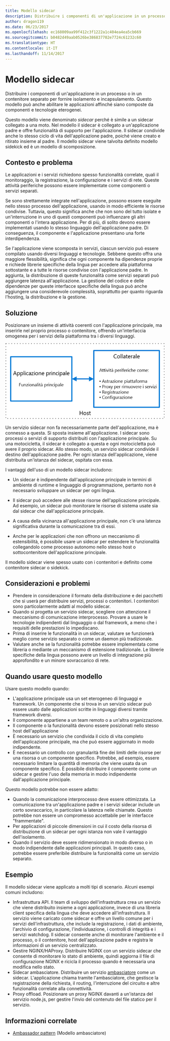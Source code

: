 ```yaml
---
title: Modello sidecar
description: Distribuire i componenti di un'applicazione in un processo o in un contenitore separato per fornire isolamento e incapsulamento.
author: dragon119
ms.date: 06/23/2017
ms.openlocfilehash: ec168009aa99f412c3f1222a1c404ea4ea5cb669
ms.sourcegitcommit: b0482d49aab0526be386837702e7724c61232c60
ms.translationtype: HT
ms.contentlocale: it-IT
ms.lasthandoff: 11/14/2017
---
```

# <a name="sidecar-pattern"></a>Modello sidecar

Distribuire i componenti di un'applicazione in un processo o in un contenitore separato per fornire isolamento e incapsulamento. Questo modello può anche abilitare le applicazioni affinché siano composte da componenti e tecnologie eterogenei.

Questo modello viene denominato *sidecar* perché è simile a un sidecar collegato a una moto. Nel modello il sidecar è collegato a un'applicazione padre e offre funzionalità di supporto per l'applicazione. Il sidecar condivide anche lo stesso ciclo di vita dell'applicazione padre, poiché viene creato e ritirato insieme al padre. Il modello sidecar viene talvolta definito modello sidekick ed è un modello di scomposizione.

## <a name="context-and-problem"></a>Contesto e problema

Le applicazioni e i servizi richiedono spesso funzionalità correlate, quali il monitoraggio, la registrazione, la configurazione e i servizi di rete. Queste attività periferiche possono essere implementate come componenti o servizi separati. 

Se sono strettamente integrate nell'applicazione, possono essere eseguite nello stesso processo dell'applicazione, usando in modo efficiente le risorse condivise. Tuttavia, questo significa anche che non sono del tutto isolate e un'interruzione in uno di questi componenti può influenzare gli altri componenti o l'intera applicazione. Per di più, di solito devono essere implementati usando lo stesso linguaggio dell'applicazione padre. Di conseguenza, il componente e l'applicazione presentano una forte interdipendenza.

Se l'applicazione viene scomposta in servizi, ciascun servizio può essere compilato usando diversi linguaggi e tecnologie. Sebbene questo offra una maggiore flessibilità, significa che ogni componente ha dipendenze proprie e richiede librerie specifiche della lingua per accedere alla piattaforma sottostante e a tutte le risorse condivise con l'applicazione padre. In aggiunta, la distribuzione di queste funzionalità come servizi separati può aggiungere latenza all'applicazione. La gestione del codice e delle dipendenze per queste interfacce specifiche della lingua può anche aggiungere una considerevole complessità, soprattutto per quanto riguarda l'hosting, la distribuzione e la gestione.

## <a name="solution"></a>Soluzione

Posizionare un insieme di attività coerenti con l'applicazione principale, ma inserirle nel proprio processo o contenitore, offrendo un'interfaccia omogenea per i servizi della piattaforma tra i diversi linguaggi. 

![](./_images/sidecar.png)

Un servizio sidecar non fa necessariamente parte dell'applicazione, ma è connesso a questa. Si sposta insieme all'applicazione. I sidecar sono processi o servizi di supporto distribuiti con l'applicazione principale. Su una motocicletta, il sidecar è collegato a questa e ogni motocicletta può avere il proprio sidecar. Allo stesso modo, un servizio sidecar condivide il destino dell'applicazione padre. Per ogni istanza dell'applicazione, viene distribuita un'istanza del sidecar, ospitata con essa. 

I vantaggi dell'uso di un modello sidecar includono:

- Un sidecar è indipendente dall'applicazione principale in termini di ambiente di runtime e linguaggio di programmazione, pertanto non è necessario sviluppare un sidecar per ogni lingua. 

- Il sidecar può accedere alle stesse risorse dell'applicazione principale. Ad esempio, un sidecar può monitorare le risorse di sistema usate sia dal sidecar che dall'applicazione principale. 

- A causa della vicinanza all'applicazione principale, non c'è una latenza significativa durante la comunicazione tra di essi.

- Anche per le applicazioni che non offrono un meccanismo di estensibilità, è possibile usare un sidecar per estendere le funzionalità collegandolo come processo autonomo nello stesso host o sottocontenitore dell'applicazione principale.

Il modello sidecar viene spesso usato con i contenitori e definito come contenitore sidecar o sidekick. 

## <a name="issues-and-considerations"></a>Considerazioni e problemi

- Prendere in considerazione il formato della distribuzione e dei pacchetti che si userà per distribuire servizi, processi o contenitori. I contenitori sono particolarmente adatti al modello sidecar.
- Quando si progetta un servizio sidecar, scegliere con attenzione il meccanismo di comunicazione interprocesso. Provare a usare le tecnologie indipendenti dal linguaggio o dal framework, a meno che i requisiti delle prestazioni lo impediscano.
- Prima di inserire le funzionalità in un sidecar, valutare se funzionerà meglio come servizio separato o come un daemon più tradizionale.
- Valutare anche se la funzionalità potrebbe essere implementata come libreria o mediante un meccanismo di estensione tradizionale. Le librerie specifiche della lingua possono avere un livello di integrazione più approfondito e un minore sovraccarico di rete.

## <a name="when-to-use-this-pattern"></a>Quando usare questo modello

Usare questo modello quando:

- L'applicazione principale usa un set eterogeneo di linguaggi e framework. Un componente che si trova in un servizio sidecar può essere usato dalle applicazioni scritte in linguaggi diversi tramite framework diversi.
- Il componente appartiene a un team remoto o a un'altra organizzazione.
- Il componente o la funzionalità devono essere posizionati nello stesso host dell'applicazione
- È necessario un servizio che condivida il ciclo di vita completo dell'applicazione principale, ma che può essere aggiornato in modo indipendente.
- È necessario un controllo con granularità fine dei limiti delle risorse per una risorsa o un componente specifico. Potrebbe, ad esempio, essere necessario limitare la quantità di memoria che viene usata da un componente specifico. È possibile distribuire il componente come un sidecar e gestire l'uso della memoria in modo indipendente dall'applicazione principale.

Questo modello potrebbe non essere adatto:

- Quando la comunicazione interprocesso deve essere ottimizzata. La comunicazione tra un'applicazione padre e i servizi sidecar include un certo sovraccarico, in particolare la latenza nelle chiamate. Questo potrebbe non essere un compromesso accettabile per le interfacce "frammentate".
- Per applicazioni di piccole dimensioni in cui il costo della risorsa di distribuzione di un sidecar per ogni istanza non vale il vantaggio dell'isolamento.
- Quando il servizio deve essere ridimensionato in modo diverso o in modo indipendente dalle applicazioni principali. In questo caso, potrebbe essere preferibile distribuire la funzionalità come un servizio separato.

## <a name="example"></a>Esempio

Il modello sidecar viene applicato a molti tipi di scenario. Alcuni esempi comuni includono:

- Infrastruttura API. Il team di sviluppo dell'infrastruttura crea un servizio che viene distribuito insieme a ogni applicazione, invece di una libreria client specifica della lingua che deve accedere all'infrastruttura. Il servizio viene caricato come sidecar e offre un livello comune per i servizi dell'infrastruttura, che include la registrazione, i dati di ambiente, l'archivio di configurazione, l'individuazione, i controlli di integrità e i servizi watchdog. Il sidecar consente anche di monitorare l'ambiente e il processo, o il contenitore, host dell'applicazione padre e registra le informazioni di un servizio centralizzato.
- Gestire NGINX/HAProxy. Distribuire NGINX con un servizio sidecar che consente di monitorare lo stato di ambiente, quindi aggiorna il file di configurazione NGINX e ricicla il processo quando è necessaria una modifica nello stato.
- Sidecar ambasciatore. Distribuire un servizio [ambasciatore][ambassador] come un sidecar. L'applicazione chiama tramite l'ambasciatore, che gestisce la registrazione della richiesta, il routing, l'interruzione del circuito e altre funzionalità correlate alla connettività.
- Proxy offload. Posizionare un proxy NGINX davanti a un'istanza del servizio node.js, per gestire l'invio del contenuto del file statico per il servizio.


## <a name="related-guidance"></a>Informazioni correlate

- [Ambassador pattern][ambassador] (Modello ambasciatore)


[ambassador]: ./ambassador.md

